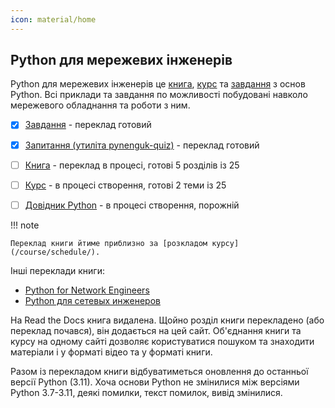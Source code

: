 ```yaml
---
icon: material/home
---
```


## Python для мережевих інженерів

Python для мережевих інженерів це [книга](/book/), [курс](/course/) та
[завдання](/tasks/) з основ Python. Всі приклади та завдання по можливості
побудовані навколо мережевого обладнання та роботи з ним.


* [x] [Завдання](/tasks/) - переклад готовий
* [x] [Запитання (утиліта pynenguk-quiz)](/tasks/quiz/) - переклад готовий
* [ ] [Книга](/book/) - переклад в процесі, готові 5 розділів із 25
* [ ] [Курс](/course/) - в процесі створення, готові 2 теми із 25
* [ ] [Довідник Python](/reference/) - в процесі створення, порожній


!!! note

	Переклад книги йтиме приблизно за [розкладом курсу](/course/schedule/).

Інші переклади книги:

* [Python for Network Engineers](https://pyneng.readthedocs.io/en/latest/)
* [Python для сетевых инженеров](https://pyneng.readthedocs.io/ru/latest/)

На Read the Docs книга видалена. 
Щойно розділ книги перекладено (або переклад почався), він додається на цей сайт.
Об'єднання книги та курсу на одному сайті дозволяє користуватися пошуком та
знаходити матеріали і у форматі відео та у форматі книги.

Разом із перекладом книги відбуватиметься оновлення до останньої версії Python
(3.11).  Хоча основи Python не змінилися між версіями Python 3.7-3.11, деякі
помилки, текст помилок, вивід змінилися.
